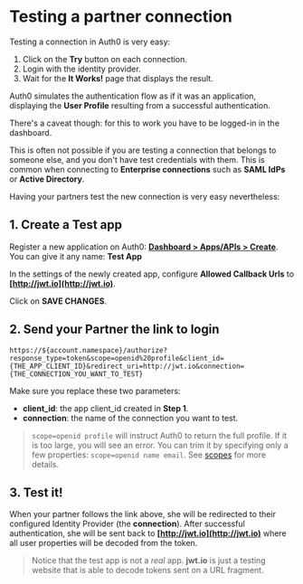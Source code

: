 # Testing a partner connection

Testing a connection in Auth0 is very easy: 

1. Click on the __Try__ button on each connection.
2. Login with the identity provider.
3. Wait for the __It Works!__ page that displays the result. 

Auth0 simulates the authentication flow as if it was an application, displaying the __User Profile__ resulting from a successful authentication.

There's a caveat though: for this to work you have to be logged-in in the dashboard.

This is often not possible if you are testing a connection that belongs to someone else, and you don't have test credentials with them. This is common when connecting to __Enterprise connections__ such as __SAML IdPs__ or __Active Directory__. 

Having your partners test the new connection is very easy nevertheless:

## 1. Create a Test app

Register a new application on Auth0: __[Dashboard > Apps/APIs > Create](${manage_url}/#/applications/create)__. You can give it any name: __Test App__

In the settings of the newly created app, configure __Allowed Callback Urls__ to __[http://jwt.io](http://jwt.io)__.

Click on __SAVE CHANGES__.


## 2. Send your Partner the link to login

	https://${account.namespace}/authorize?response_type=token&scope=openid%20profile&client_id={THE_APP_CLIENT_ID}&redirect_uri=http://jwt.io&connection={THE_CONNECTION_YOU_WANT_TO_TEST}

Make sure you replace these two parameters:

* __client_id__: the app client_id created in __Step 1__.
* __connection__: the name of the connection you want to test.

> `scope=openid profile` will instruct Auth0 to return the full profile. If it is too large, you will see an error. You can trim it by specifying only a few properties: `scope=openid name email`. See [scopes](/scopes) for more details.

## 3. Test it!

When your partner follows the link above, she will be redirected to their configured Identity Provider (the __connection__). After successful authentication, she will be sent back to __[http://jwt.io](http://jwt.io)__ where all user properties will be decoded from the token. 

> Notice that the test app is not a _real_ app. __jwt.io__ is just a testing website that is able to decode tokens sent on a URL fragment.







